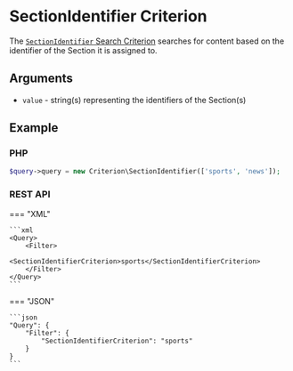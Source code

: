# SectionIdentifier Criterion

The [`SectionIdentifier` Search Criterion](../../api/php_api/php_api_reference/classes/Ibexa-Contracts-Core-Repository-Values-Content-Query-Criterion-SectionIdentifier.html)
searches for content based on the identifier of the Section it is assigned to.

## Arguments

- `value` - string(s) representing the identifiers of the Section(s)

## Example

### PHP

``` php
$query->query = new Criterion\SectionIdentifier(['sports', 'news']);
```

### REST API

=== "XML"

    ```xml
    <Query>
        <Filter>
            <SectionIdentifierCriterion>sports</SectionIdentifierCriterion>
        </Filter>
    </Query>
    ```

=== "JSON"

    ```json
    "Query": {
        "Filter": {
            "SectionIdentifierCriterion": "sports"
        }
    }
    ```